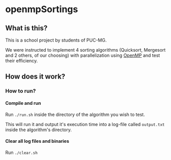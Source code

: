 # openmpSortings

## What is this?

This is a school project by students of PUC-MG.

We were instructed to implement 4 sorting algorithms (Quicksort, Mergesort and 2 others, of our choosing) with parallelization using [OpenMP](https://www.openmp.org/) and test their efficiency.

## How does it work?

### How to run?

#### Compile and run

Run ```./run.sh``` inside the directory of the algorithm you wish to test.

This will run it and output it's execution time into a log-file called ```output.txt``` inside the algorithm's directory.

#### Clear all log files and binaries

Run ```./clear.sh```
